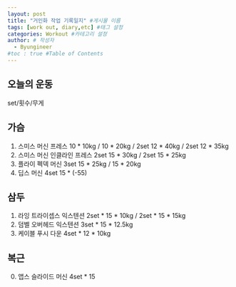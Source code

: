 ```yaml
---
layout: post
title: "거인화 작업 기록일지" #게시물 이름
tags: [work out, diary,etc] #태그 설정
categories: Workout #카테고리 설정
author: # 작성자
  - Byungineer
#toc : true #Table of Contents
---
```


## 오늘의 운동
set/횟수/무게

가슴
---
1. 스미스 머신 프레스 10 * 10kg / 10 * 20kg / 2set 12 * 40kg / 2set 12 * 35kg
2. 스미스 머신 인클라인 프레스 2set 15 * 30kg / 2set 15 * 25kg 
3. 플라이 펙덱 머신 3set 15 * 25kg / 15 * 20kg
4. 딥스 머신 4set 15 * (-55)

삼두
---
1. 라잉 트라이셉스 익스텐션 2set * 15 * 10kg / 2set * 15 * 15kg
2. 덤벨 오버헤드 익스텐션 3set * 15 * 12.5kg
3. 케이블 푸시 다운 4set * 12 * 10kg

복근
---
0. 앱스 슬라이드 머신 4set * 15